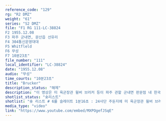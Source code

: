 ```yaml
---
reference_code: "129"
rg: "R2 DMZ"
weight: "61"
series: "S2 DMZ"
file: "F1 RG 111-LC-38824
F2 1955.12.08
F3 파주 군내면, 문산읍 선유리 
F4 304통신운영대대
F5 Whitfleld
F6 무성 
F7 10분23초"
file_number: "111"
local_identifier: "LC-38824"
date: "1955.12.08"
audio: "무성"
time_courts: "10분23초"
title: "Brucker"
description_status: "해제"
description: "이 영상은 미 육군장관 윌버 브러커 등이 파주 관할 군내면 판문점 내 한국군 1사단 지역과 24사단 주둔지를 방문하는 내용을 담고 있다. 24사단 주둔지는 지금의 문산읍 선유리 펠햄기지이며 한국군 1사단은 군내면 조산리 인근 초소이다. 펠햄 기지가 미 해병1사단에서 24사단으로 교체된 상태를 보여주고 있다. 특히 초기 파주지역 DMZ 초소 상태나 현황을 알 수 있는데 큰 도움을 주고 있다. "
shotlist_status: "숏리스트"
shotlist: "숏 리스트 # 6롤 슬레이트 1분16초 : 24사단 주둔지에 미 육군장관 윌버 브러커(Wilber Marion Brucker), 밀턴 (Milton), 미8군사령관 라이먼 루이 렘니처(Lyman Louis Lemnitzer), 10군단장 이삭 데이비스 화이트 (I. D. White) 장군 등이 헬기에서 내려 인사를 나누고 있다. 이어서 24사단 주둔지와 가까운 파주 DMZ 부근 전진초소를 방문한다. # 7롤 슬레이트 2분13초 : 브러커가 망원경으로 북한 지역을 보고 있다. 북한 지역 일대가 한 눈에 보 인다. # 8롤 슬레이트 3분42초 : 일행들은 미군 기지에서 다른 병사의 브리핑을 듣고 있다. 자유의 종을 치 고 있다. 이 기지는 리비티 벨(Camp Liberty Bell, 자유의 종) 기지이다. # 9롤 슬레이트 4분34초 : 일행들이 단상에 앉아 있다. 1사단 기지에서 브리핑을 듣고 있다. 이어서 사 격시범을 관람하고 있다. # 10롤 슬레이트 5분42초 : 한국군 1사단 주둔지에서 사격시범이 이어지고 있다. # 11롤 슬레이트 6분55초 : 한국군 1사단 주둔지에서 사격시범이 이어지고 있다. # 12롤 슬레이트 8분04초 : 1사단장이 일행들에게 감사를 증정하고 있다. (9분02초) 다시 미군 기지에 도착한 브러커가 기지 앞으로 들어간다. # 13롤 슬레이트 9분14초: 미군 7사단 주둔지에서 미군들과 기지 곳곳을 시찰하고 있다. "
media_type: "video"
link: "https://www.youtube.com/embed/MXPOgefJSqE"
---
```

